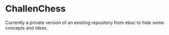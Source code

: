 # ChallenChess
Currently a private version of an existing repository from ebuc to hide some concepts and ideas.
